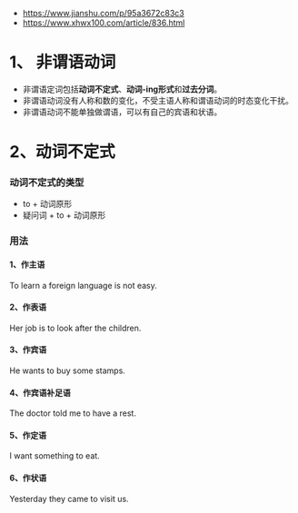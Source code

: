 - https://www.jianshu.com/p/95a3672c83c3
- https://www.xhwx100.com/article/836.html

# 1、 非谓语动词

- 非谓语定词包括**动词不定式**、**动词-ing形式**和**过去分词**。
- 非谓语动词没有人称和数的变化，不受主语人称和谓语动词的时态变化干扰。
- 非谓语动词不能单独做谓语，可以有自己的宾语和状语。





# 2、动词不定式

### 动词不定式的类型

- to + 动词原形
- 疑问词 + to + 动词原形

### 用法

#### 1、作主语

To learn a foreign language is not easy.



#### 2、作表语

Her job is to look after the children.



#### 3、作宾语

He wants to buy some stamps.



#### 4、作宾语补足语

The doctor told me to have a rest.



#### 5、作定语

I want something to eat.



#### 6、作状语

Yesterday they came to visit us.